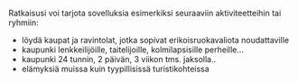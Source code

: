 Ratkaisusi voi tarjota sovelluksia esimerkiksi seuraaviin aktiviteetteihin tai ryhmiin:
* löydä kaupat ja ravintolat, jotka sopivat erikoisruokavaliota noudattaville
* kaupunki lenkkeilijöille, taitelijoille, kolmilapsisille perheille...
* kaupunki 24 tunnin, 2 päivän, 3 viikon tms. jaksolla..
* elämyksiä muissa kuin tyypillisissä turistikohteissa

